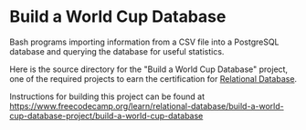 # Build a World Cup Database

Bash programs importing information from a CSV file into a PostgreSQL database and querying the database for useful statistics.

Here is the source directory for the "Build a World Cup Database" project, one of the required projects to earn the certification for [Relational Database](https://www.freecodecamp.org/learn/relational-database).

Instructions for building this project can be found at https://www.freecodecamp.org/learn/relational-database/build-a-world-cup-database-project/build-a-world-cup-database
